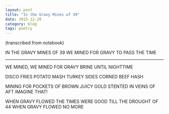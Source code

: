 ```yaml
---
layout: post
title: "In the Gravy Mines of 39"
date: 2015-12-20
category: blog
tags: poetry
---
```


(transcribed from notebook)

IN THE GRAVY MINES OF 39
WE MINED FOR GRAVY TO PASS THE TIME

-----------

WE MINED, WE MINED FOR GRAVY BRINE
      UNTIL NIGHTTIME

DISCO FRIES
POTATO MASH
TURKEY SIDES
CORNED BEEF HASH

MINING FOR POCKETS
OF BROWN JUICY GOLD
STENTED IN VEINS OF AFT
IMAGINE THAT!

WHEN GRAVY FLOWED THE TIMES WERE GOOD
TILL THE DROUGHT OF 44
WHEN GRAVY FLOWED NO MORE
